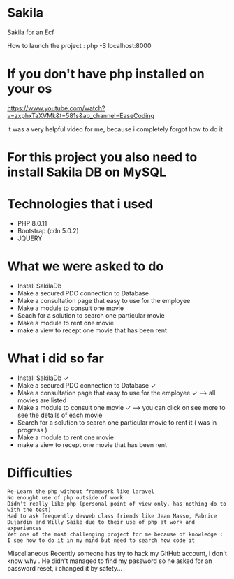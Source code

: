 # Sakila
Sakila for an Ecf

How to launch the project : php -S localhost:8000 

# If you don't have php installed on your os 

https://www.youtube.com/watch?v=zxphxTaXVMk&t=581s&ab_channel=EaseCoding

it was a very helpful video for me, because i completely forgot how to do it

# For this project you also need to install Sakila DB on MySQL

# Technologies that i used 
  - PHP 8.0.11
  - Bootstrap (cdn 5.0.2) 
  - JQUERY
  
# What we were  asked to do 
  - Install SakilaDb
  - Make a secured PDO connection to Database
  - Make a consultation page that easy to use for the employee
  - Make a module to consult one movie
  - Seach for a solution to search one particular movie
  - Make a module to rent one movie 
  - make a view to recept one movie that has been rent
  
 # What i did so far 
  
  - Install SakilaDb ✓ 
  - Make a secured PDO connection to Database ✓
  - Make a consultation page that easy to use for the employee ✓ --> all movies are listed 
  - Make a module to consult one movie ✓ --> you can click on see more to see the details of each movie
  - Search for a solution to search one particular movie to rent it ( was in progress ) 
  - Make a module to rent one movie 
  - make a view to recept one movie that has been rent
  
  # Difficulties 
    Re-Learn the php without framework like laravel
    No enought use of php outside of work
    Didn't really like php (personal point of view only, has nothing do to with the test)
    Had to ask frequently devweb class friends like Jean Masso, Fabrice Dujardin and Willy Saike due to their use of php at work and experiences
    Yet one of the most challenging project for me because of knowledge : I see how to do it in my mind but need to search how code it
    
  Miscellaneous 
  Recently someone has try to hack my GitHub account, i don't know why . He didn't managed to find my password so he asked for an password reset, i changed it by safety... 
